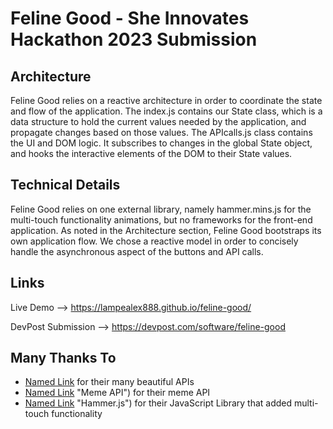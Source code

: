 # Feline Good - She Innovates Hackathon 2023 Submission

## Architecture

Feline Good relies on a reactive architecture in order to coordinate the state and flow of the application. The index.js contains our State class, which is a data structure to hold the current values needed by the application, and propagate changes based on those values. The APIcalls.js class contains the UI and DOM logic. It subscribes to changes in the global State object, and hooks the interactive elements of the DOM to their State values.

## Technical Details

Feline Good relies on one external library, namely hammer.mins.js for the multi-touch functionality animations, but no frameworks for the front-end application. As noted in the Architecture section, Feline Good bootstraps its own application flow. We chose a reactive model in order to concisely handle the asynchronous aspect of the buttons and API calls.

## Links 

Live Demo --> https://lampealex888.github.io/feline-good/

DevPost Submission --> https://devpost.com/software/feline-good

## Many Thanks To

* [Named Link]((https://some-random-api.ml/) "Some Random API") for their many beautiful APIs
* [Named Link](https://github.com/D3vd/Meme_Api) "Meme API") for their meme API
* [Named Link](https://hammerjs.github.io/) "Hammer.js") for their JavaScript Library that added multi-touch functionality


